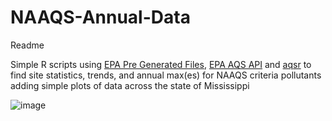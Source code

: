 # NAAQS-Annual-Data

Readme

Simple R scripts using [EPA Pre Generated Files](https://aqs.epa.gov/aqsweb/airdata/download_files.html), [EPA AQS API](https://aqs.epa.gov/aqsweb/documents/data_api.html) and [aqsr](https://github.com/jpkeller/aqsr) to find site statistics, trends, and annual max(es) for NAAQS criteria pollutants adding simple plots of data across the state of Mississippi

![image](https://user-images.githubusercontent.com/80535587/168844032-22eafc2b-3e3c-4d49-ba1b-751b853169d3.png)

